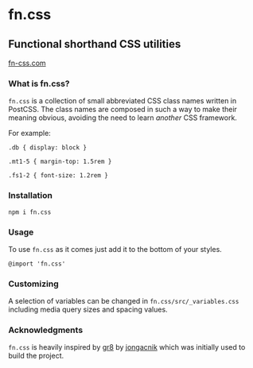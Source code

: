 # fn.css
## Functional shorthand CSS utilities

[fn-css.com](http://www.fn-css.com)

### What is fn.css?

`fn.css` is a collection of small abbreviated CSS class names written in PostCSS. The class names are composed in such a way to make their meaning obvious, avoiding the need to learn *another* CSS framework.

For example:

`.db { display: block }`

`.mt1-5 { margin-top: 1.5rem }`

`.fs1-2 { font-size: 1.2rem }`

### Installation

`npm i fn.css`

### Usage

To use `fn.css` as it comes just add it to the bottom of your styles.

`@import 'fn.css'`

### Customizing

A selection of variables can be changed in `fn.css/src/_variables.css` including media query sizes and spacing values.

### Acknowledgments

`fn.css` is heavily inspired by [gr8](https://github.com/jongacnik/gr8) by [jongacnik](https://github.com/jongacnik) which was initially used to build the project.
